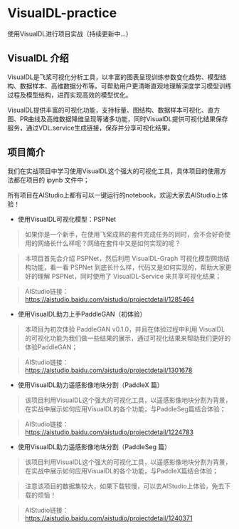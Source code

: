 # VisualDL-practice
使用VisualDL进行项目实战（持续更新中...）
## VisualDL 介绍
VisualDL是飞桨可视化分析工具，以丰富的图表呈现训练参数变化趋势、模型结构、数据样本、高维数据分布等。可帮助用户更清晰直观地理解深度学习模型训练过程及模型结构，进而实现高效的模型优化。

VisualDL提供丰富的可视化功能，支持标量、图结构、数据样本可视化、直方图、PR曲线及高维数据降维呈现等诸多功能，同时VisualDL提供可视化结果保存服务，通过VDL.service生成链接，保存并分享可视化结果。

## 项目简介

我们在实战项目中学习使用VisualDL这个强大的可视化工具，具体项目的使用方法都在项目的 ipynb 文件中；

所有项目在AIStudio上都有可以一键运行的notebook，欢迎大家去AIStudio上体验！

* 使用VisualDL可视化模型：PSPNet

> 如果你是一个新手，在使用飞桨成熟的套件完成任务的同时，会不会好奇使用的网络长什么样呢？网络在套件中又是如何实现的呢？

> 本项目首先会介绍 PSPNet，然后利用 VisualDL-Graph 可视化模型网络结构功能，看一看 PSPNet 到底长什么样，代码又是如何实现的，帮助大家更好的理解 PSPNet，同时使用了 VisualDL-Service 来共享可视化结果；

> AIStudio链接：https://aistudio.baidu.com/aistudio/projectdetail/1285464

* 使用VisualDL助力上手PaddleGAN（初体验）

> 本项目为初次体验 PaddleGAN v0.1.0，并且在体验过程中利用 VisualDL 的可视化功能为我们做一些结果的展示，通过可视化结果来帮助我们更好的体验PaddleGAN；

> AIStudio链接：https://aistudio.baidu.com/aistudio/projectdetail/1301678

* 使用VisualDL助力遥感影像地块分割（PaddleX 篇）

> 该项目利用VisualDL这个强大的可视化工具，以遥感影像地块分割为背景，在实战中展示如何应用VisualDL的各个功能，与PaddleSeg篇结合体验；

> AIStudio链接：https://aistudio.baidu.com/aistudio/projectdetail/1224783

* 使用VisualDL助力遥感影像地块分割（PaddleSeg 篇）

> 该项目利用VisualDL这个强大的可视化工具，以遥感影像地块分割为背景，在实战中展示如何应用VisualDL的各个功能，与PaddleX篇结合体验；

> 注意该项目的数据集较大，如果下载较慢，可以去AIStudio上体验，免去下载的烦恼！

> AIStudio链接：https://aistudio.baidu.com/aistudio/projectdetail/1240371

